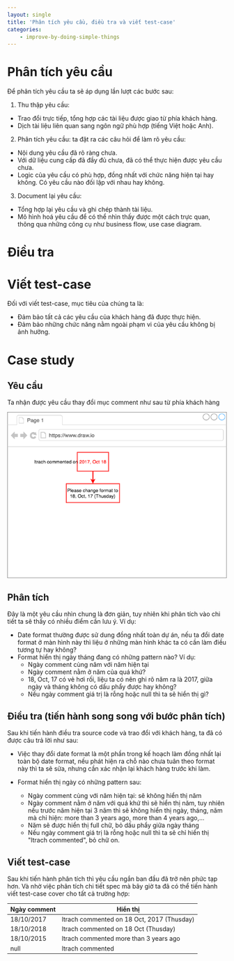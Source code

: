 ```yaml
---
layout: single
title: 'Phân tích yêu cầu, điều tra và viết test-case'
categories:
    - improve-by-doing-simple-things
---
```


# Phân tích yêu cầu

Để phân tích yêu cầu ta sẽ áp dụng lần lượt các bước sau:

1. Thu thập yêu cầu:

- Trao đổi trực tiếp, tổng hợp các tài liệu được giao từ phía khách hàng.
- Dịch tài liệu liên quan sang ngôn ngữ phù hợp (tiếng Việt hoặc Anh).

2. Phân tích yêu cầu: ta đặt ra các câu hỏi để làm rõ yêu cầu:

- Nội dung yêu cầu đã rõ ràng chưa.
- Với dữ liệu cung cấp đã đầy đủ chưa, đã có thể thực hiện được yêu cầu chưa.
- Logic của yêu cầu có phù hợp, đồng nhất với chức năng hiện tại hay không. Có yêu cầu nào đối lập với nhau hay không.

3. Document lại yêu cầu:

- Tổng hợp lại yêu cầu và ghi chép thành tài liệu.
- Mô hình hoá yêu cầu để có thể nhìn thấy được một cách trực quan, thông qua những công cụ như business flow, use case diagram.

# Điều tra

# Viết test-case

Đối với viết test-case, mục tiêu của chúng ta là:

- Đảm bảo tất cả các yêu cầu của khách hàng đã được thực hiện.
- Đảm bảo những chức năng nằm ngoài phạm vi của yêu cầu không bị ảnh hưởng.

# Case study

## Yêu cầu

Ta nhận được yêu cầu thay đổi mục comment như sau từ phía khách hàng

![Mẫu yêu cầu](/assets/ibst-requirement-sample.png)

## Phân tích

Đây là một yêu cầu nhìn chung là đơn giản, tuy nhiên khi phân tích vào chi tiết ta sẽ thấy có nhiều điểm cần lưu ý. Ví dụ:

- Date format thường được sử dung đồng nhất toàn dự án, nếu ta đổi date format ở màn hình này thì liệu ở những màn hình khác ta có cần làm điều tương tự hay không?
- Format hiển thị ngày tháng đang có những pattern nào? Ví dụ:
  - Ngày comment cùng năm với năm hiện tại
  - Ngày comment nằm ở năm của quá khứ?
  - 18, Oct, 17 có vẻ hơi rối, liệu ta có nên ghi rõ năm ra là 2017, giữa ngày và tháng không có dấu phẩy được hay không?
  - Nếu ngày comment giá trị là rỗng hoặc null thì ta sẽ hiển thị gì?

## Điều tra (tiến hành song song với bước phân tích)

Sau khi tiến hành điều tra source code và trao đổi với khách hàng, ta đã có được câu trả lời như sau:

- Việc thay đổi date format là một phần trong kế hoạch làm đồng nhất lại toàn bộ date format, nếu phát hiện ra chỗ nào chưa tuân theo format này thì ta sẽ sửa, nhưng cần xác nhận lại khách hàng trước khi làm.

- Format hiển thị ngày có những pattern sau:
  - Ngày comment cùng với năm hiện tại: sẽ không hiển thị năm
  - Ngày comment nằm ở năm với quá khứ thì sẽ hiển thị năm, tuy nhiên nếu trước năm hiện tại 3 năm thì sẽ không hiển thị ngày, tháng, năm mà chỉ hiện: more than 3 years ago, more than 4 years ago,...
  - Năm sẽ được hiển thị full chữ, bỏ dấu phẩy giữa ngày tháng
  - Nếu ngày comment giá trị là rỗng hoặc null thì ta sẽ chỉ hiển thị "ltrach commented", bỏ chữ on.

## Viết test-case

Sau khi tiến hành phân tích thì yêu cầu ngắn ban đầu đã trở nên phức tạp hơn. Và nhờ việc phân tích chi tiết spec mà bây giờ ta đã có thể tiến hành viết test-case cover cho tất cả trường hợp:

| Ngày comment | Hiển thị |
|------| ------|
| 18/10/2017 | ltrach commented on 18 Oct, 2017 (Thusday) |
| 18/10/2018 | ltrach commented on 18 Oct (Thusday) |
| 18/10/2015 | ltrach commented more than 3 years ago |
| null | ltrach commented |
